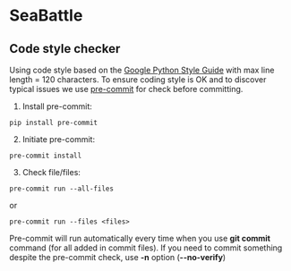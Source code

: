 # SeaBattle

## Code style checker

Using code style based on the
[Google Python Style Guide](https://google.github.io/styleguide/pyguide.html)
with max line length = 120 characters.
To ensure coding style is OK and to discover typical issues we use [pre-commit](https://pre-commit.com)
for check before committing.

1) Install pre-commit:

```commandline
pip install pre-commit
```

2) Initiate pre-commit:

```commandline
pre-commit install
```

3) Check file/files:

```commandline
pre-commit run --all-files
```

or

```commandline
pre-commit run --files <files>
```

Pre-commit will run automatically every time when you use **git commit** command
(for all added in commit files).
If you need to commit something despite the pre-commit check, use **-n** option (**--no-verify**)
